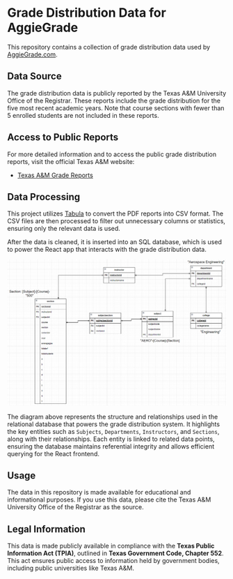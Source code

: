 # Grade Distribution Data for AggieGrade

This repository contains a collection of grade distribution data used by [AggieGrade.com](https://aggiegrade.com).

## Data Source

The grade distribution data is publicly reported by the Texas A&M University Office of the Registrar. These reports include the grade distribution for the five most recent academic years. Note that course sections with fewer than 5 enrolled students are not included in these reports.

## Access to Public Reports

For more detailed information and to access the public grade distribution reports, visit the official Texas A&M website:

- [Texas A&M Grade Reports](https://web-as.tamu.edu/gradereports/)

## Data Processing

This project utilizes [Tabula](https://tabula.technology/) to convert the PDF reports into CSV format. The CSV files are then processed to filter out unnecessary columns or statistics, ensuring only the relevant data is used.

After the data is cleaned, it is inserted into an SQL database, which is used to power the React app that interacts with the grade distribution data.

![Data Structure Entity Relationship Diagram](./aggiegrade-erd.png)

The diagram above represents the structure and relationships used in the relational database that powers the grade distribution system. It highlights the key entities such as `Subjects`, `Departments`, `Instructors`, and `Sections`, along with their relationships. Each entity is linked to related data points, ensuring the database maintains referential integrity and allows efficient querying for the React frontend.

## Usage

The data in this repository is made available for educational and informational purposes. If you use this data, please cite the Texas A&M University Office of the Registrar as the source.

## Legal Information

This data is made publicly available in compliance with the **Texas Public Information Act (TPIA)**, outlined in **Texas Government Code, Chapter 552**. This act ensures public access to information held by government bodies, including public universities like Texas A&M.
